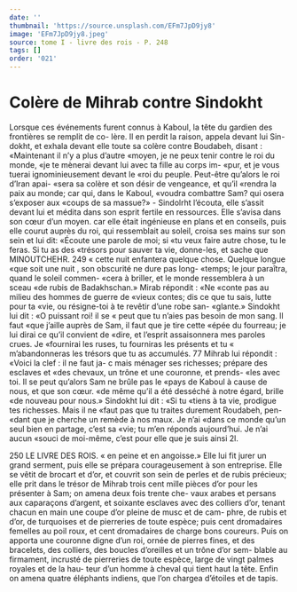 ```yaml
---
date: ''
thumbnail: 'https://source.unsplash.com/EFm7JpD9jy8'
image: 'EFm7JpD9jy8.jpeg'
source: tome I - livre des rois - P. 248
tags: []
order: '021'
---
```


# Colère de Mihrab contre Sindokht

Lorsque ces événements furent connus à Kaboul,
la tête du gardien des frontières se remplit de co- lère. Il en perdit la raison, appela devant lui Sin- dokht, et exhala devant elle toute sa colère contre Boudabeh, disant : «Maintenant il n’y a plus d’autre «moyen, je ne peux tenir contre le roi du monde, «je te mènerai devant lui avec ta fille au corps im- «pur, et je vous tuerai ignominieusement devant le «roi du peuple. Peut-être qu’alors le roi d’lran apai-
«sera sa colère et son désir de vengeance, et qu’il «rendra la paix au monde; car qui, dans le Kaboul, «voudra combattre Sam? qui osera s’exposer aux
«coups de sa massue?» - Sindolrht l’écouta, elle s’assit devant lui et médita
dans son esprit fertile en ressources. Elle s’avisa dans son cœur d’un moyen. car elle était ingénieuse
en plans et en conseils, puis elle courut auprès du roi, qui ressemblait au soleil, croisa ses mains sur son sein et lui dit: «Écoute une parole de moi; si
«tu veux faire autre chose, tu le feras. Si tu as des «trésors pour sauver ta vie, donne-les, et sache que
MINOUTCHEHR. 249 « cette nuit enfantera quelque chose. Quelque longue
«que soit une nuit , son obscurité ne dure pas long- «temps; le jour paraîtra, quand le soleil commen- «cera à briller, et le monde ressemblera à un sceau «de rubis de Badakhschan.» Mirab répondit : «Ne «conte pas au milieu des hommes de guerre de «vieux contes; dis ce que tu sais, lutte pour ta «vie, ou résigne-toi à te revêtir d’une robe san- «glante.» Sindokht lui dit : «O puissant roi! il se
« peut que tu n’aies pas besoin de mon sang. ll faut «que j’aille auprès de Sam, il faut que je tire cette «épée du fourreau; je lui dirai ce qu’il convient de «dire, et l’esprit assaisonnera mes paroles crues. Je «fournirai les ruses, tu fourniras les présents et tu
« m’abandonneras les trésors que tu as accumulés. 77 Mihrab lui répondit : «Voici la clef : il ne faut ja- c mais ménager ses richesses; prépare des esclaves et
«des chevaux, un trône et une couronne, et prends- «les avec toi. Il se peut qu’alors Sam ne brûle pas le
«pays de Kaboul à cause de nous, et que son cœur. «de même qu’il a été desséché à notre égard, brille
«de nouveau pour nous.» Sindokht lui dit : «Si tu «tiens à ta vie, prodigue tes richesses. Mais il ne «faut pas que tu traites durement Roudabeh, pen- «dant que je cherche un remède à nos maux. Je n’ai
«dans ce monde qu’un seul bien en partage, c’est sa «vie; tu m’en réponds aujourd’hui. Je n’ai aucun
«souci de moi-même, c’est pour elle que je suis ainsi
2l.

250 LE LIVRE DES ROIS.
« en peine et en angoisse.» Elle lui fit jurer un grand
serment, puis elle se prépara courageusement à son entreprise. Elle se vêtit de brocart et d’or, et couvrit son sein de perles et de rubis précieux; elle prit dans le trésor de Mihrab trois cent mille pièces d’or pour
les présenter à Sam; on amena deux fois trente che- vaux arabes et persans aux caparaçons d’argent, et soixante esclaves avec des colliers d’or, tenant chacun
en main une coupe d’or pleine de musc et de cam- phre, de rubis et d’or, de turquoises et de pierreries
de toute espèce; puis cent dromadaires femelles au poil roux, et cent dromadaires de charge bons coureurs. Puis on apporta une couronne digne d’un roi, ornée de pierres fines, et des bracelets, des colliers, des boucles d’oreilles et un trône d’or sem-
blable au firmament, incrusté de pierreries de toute espèce, large de vingt palmes royales et de la hau- teur d’un homme à cheval qui tient haut la tête. Enfin on amena quatre éléphants indiens, que l’on chargea d’étoiles et de tapis.

